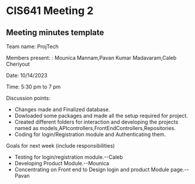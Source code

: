 
# CIS641 Meeting 2
## Meeting minutes template

Team name: ProjTech

Members present: : Mounica Mannam,Pavan Kumar Madavaram,Caleb Cheriyout

Date: 10/14/2023

Time: 5:30 pm to 7 pm

Discussion points: 

* Changes made and Finalized database.
* Dowloaded some packages and made all the setup required for project.
* Created different folders for interaction and developing the projects named as models,APIcontrollers,FrontEndControllers,Repositories.
* Coding for login/Registration module and Authenticating them.

Goals for next week (include responsibilities)

* Testing for login/registration module.--Caleb
* Developing Product Module.--Mounica
* Concentrating on Front end to Design login and product Module page.--Pavan